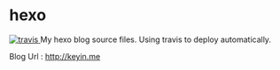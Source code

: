 # hexo
<a href='https://travis-ci.org/stkevintan/hexo' target='_blank'>
  <img src='https://travis-ci.org/stkevintan/hexo.svg?branch=master' alt='travis'/>
</a>
My hexo blog source files.  
Using travis to deploy automatically.  

Blog Url : <http://keyin.me>
